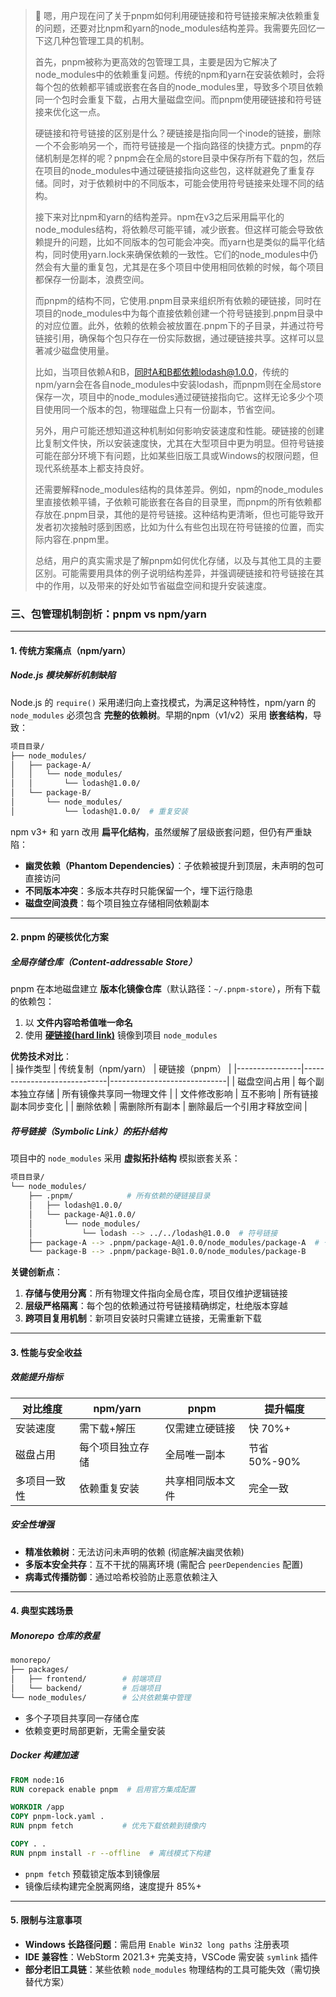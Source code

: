 > 💭 嗯，用户现在问了关于pnpm如何利用硬链接和符号链接来解决依赖重复的问题，还要对比npm和yarn的node_modules结构差异。我需要先回忆一下这几种包管理工具的机制。
>
> 首先，pnpm被称为更高效的包管理工具，主要是因为它解决了node_modules中的依赖重复问题。传统的npm和yarn在安装依赖时，会将每个包的依赖都平铺或嵌套在各自的node_modules里，导致多个项目依赖同一个包时会重复下载，占用大量磁盘空间。而pnpm使用硬链接和符号链接来优化这一点。
>
> 硬链接和符号链接的区别是什么？硬链接是指向同一个inode的链接，删除一个不会影响另一个，而符号链接是一个指向路径的快捷方式。pnpm的存储机制是怎样的呢？pnpm会在全局的store目录中保存所有下载的包，然后在项目的node_modules中通过硬链接指向这些包，这样就避免了重复存储。同时，对于依赖树中的不同版本，可能会使用符号链接来处理不同的结构。
>
> 接下来对比npm和yarn的结构差异。npm在v3之后采用扁平化的node_modules结构，将依赖尽可能平铺，减少嵌套。但这样可能会导致依赖提升的问题，比如不同版本的包可能会冲突。而yarn也是类似的扁平化结构，同时使用yarn.lock来确保依赖的一致性。它们的node_modules中仍然会有大量的重复包，尤其是在多个项目中使用相同依赖的时候，每个项目都保存一份副本，浪费空间。
>
> 而pnpm的结构不同，它使用.pnpm目录来组织所有依赖的硬链接，同时在项目的node_modules中为每个直接依赖创建一个符号链接到.pnpm目录中的对应位置。此外，依赖的依赖会被放置在.pnpm下的子目录，并通过符号链接引用，确保每个包只存在一份实际数据，通过硬链接共享。这样可以显著减少磁盘使用量。
>
> 比如，当项目依赖A和B，同时A和B都依赖lodash@1.0.0，传统的npm/yarn会在各自node_modules中安装lodash，而pnpm则在全局store保存一次，项目中的node_modules通过硬链接指向它。这样无论多少个项目使用同一个版本的包，物理磁盘上只有一份副本，节省空间。
>
> 另外，用户可能还想知道这种机制如何影响安装速度和性能。硬链接的创建比复制文件快，所以安装速度快，尤其在大型项目中更为明显。但符号链接可能在部分环境下有问题，比如某些旧版工具或Windows的权限问题，但现代系统基本上都支持良好。
>
> 还需要解释node_modules结构的具体差异。例如，npm的node_modules里直接依赖平铺，子依赖可能嵌套在各自的目录里，而pnpm的所有依赖都存放在.pnpm目录，其他的是符号链接。这种结构更清晰，但也可能导致开发者初次接触时感到困惑，比如为什么有些包出现在符号链接的位置，而实际内容在.pnpm里。
>
> 总结，用户的真实需求是了解pnpm如何优化存储，以及与其他工具的主要区别。可能需要用具体的例子说明结构差异，并强调硬链接和符号链接在其中的作用，以及带来的好处如节省磁盘空间和提升安装速度。
>
> 



### 三、包管理机制剖析：pnpm vs npm/yarn

---

#### **1. 传统方案痛点（npm/yarn）**

##### **Node.js 模块解析机制缺陷**  
Node.js 的 `require()` 采用递归向上查找模式，为满足这种特性，npm/yarn 的 `node_modules` 必须包含 **完整的依赖树**。早期的npm（v1/v2）采用 **嵌套结构**，导致：
```bash
项目目录/
├── node_modules/
│   ├── package-A/
│   │   └── node_modules/
│   │       └── lodash@1.0.0/
│   └── package-B/
│       └── node_modules/
│           └── lodash@1.0.0/  # 重复安装
```

npm v3+ 和 yarn 改用 **扁平化结构**，虽然缓解了层级嵌套问题，但仍有严重缺陷：
- **幽灵依赖（Phantom Dependencies）**：子依赖被提升到顶层，未声明的包可直接访问
- **不同版本冲突**：多版本共存时只能保留一个，埋下运行隐患
- **磁盘空间浪费**：每个项目独立存储相同依赖副本

---

#### **2. pnpm 的硬核优化方案**

##### **全局存储仓库（Content-addressable Store）**
pnpm 在本地磁盘建立 **版本化镜像仓库**（默认路径：`~/.pnpm-store`），所有下载的依赖包：
1. 以 **文件内容哈希值唯一命名**
2. 使用 **[硬链接(hard link)]((https://en.wikipedia.org/wiki/Hard_link))** 镜像到项目 `node_modules`

**优势技术对比**：  
| 操作类型       | 传统复制（npm/yarn）          | 硬链接（pnpm）               |
|----------------|-----------------------------|-----------------------------|
| 磁盘空间占用   | 每个副本独立存储             | 所有镜像共享同一物理文件      |
| 文件修改影响   | 互不影响                    | 所有链接副本同步变化         |
| 删除依赖       | 需删除所有副本              | 删除最后一个引用才释放空间   |

##### **符号链接（Symbolic Link）的拓扑结构**  
项目中的 `node_modules` 采用 **虚拟拓扑结构** 模拟嵌套关系：
```bash
项目目录/
└── node_modules/
    ├── .pnpm/            # 所有依赖的硬链接目录
    │   ├── lodash@1.0.0/
    │   └── package-A@1.0.0/  
    │       └── node_modules/
    │           └── lodash --> ../../lodash@1.0.0  # 符号链接
    ├── package-A --> .pnpm/package-A@1.0.0/node_modules/package-A  # 一级符号链接
    └── package-B --> .pnpm/package-B@1.0.0/node_modules/package-B
```

**关键创新点**：
1. **存储与使用分离**：所有物理文件指向全局仓库，项目仅维护逻辑链接
2. **层级严格隔离**：每个包的依赖通过符号链接精确绑定，杜绝版本穿越
3. **跨项目复用机制**：新项目安装时只需建立链接，无需重新下载

---

#### **3. 性能与安全收益**

##### **效能提升指标**  
| 对比维度        | npm/yarn          | pnpm               | 提升幅度          |
|----------------|-------------------|--------------------|------------------|
| 安装速度        | 需下载+解压       | 仅需建立硬链接      | 快 70%+          |
| 磁盘占用        | 每个项目独立存储   | 全局唯一副本        | 节省 50%-90%     |
| 多项目一致性     | 依赖重复安装       | 共享相同版本文件    | 完全一致         |

##### **安全性增强**
- **精准依赖树**：无法访问未声明的依赖 (彻底解决幽灵依赖)
- **多版本安全共存**：互不干扰的隔离环境 (需配合 `peerDependencies` 配置)
- **病毒式传播防御**：通过哈希校验防止恶意依赖注入

---

#### **4. 典型实践场景**

##### **Monorepo 仓库的救星**
```bash
monorepo/
├── packages/
│   ├── frontend/        # 前端项目
│   └── backend/         # 后端项目
└── node_modules/        # 公共依赖集中管理
```
- 多个子项目共享同一存储仓库
- 依赖变更时局部更新，无需全量安装

##### **Docker 构建加速**
```dockerfile
FROM node:16
RUN corepack enable pnpm  # 启用官方集成配置

WORKDIR /app
COPY pnpm-lock.yaml .
RUN pnpm fetch           # 优先下载依赖到镜像内

COPY . .
RUN pnpm install -r --offline  # 离线模式下构建
```
- `pnpm fetch` 预载锁定版本到镜像层
- 镜像后续构建完全脱离网络，速度提升 85%+

---

#### **5. 限制与注意事项**

- **Windows 长路径问题**：需启用 `Enable Win32 long paths` 注册表项
- **IDE 兼容性**：WebStorm 2021.3+ 完美支持，VSCode 需安装 `symlink` 插件
- **部分老旧工具链**：某些依赖 `node_modules` 物理结构的工具可能失效（需切换替代方案）

